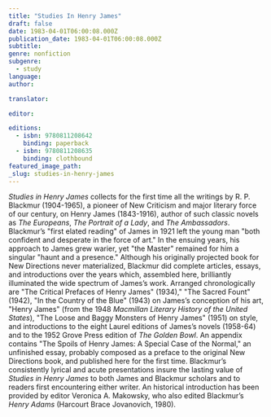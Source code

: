 ```yaml
---
title: "Studies In Henry James"
draft: false
date: 1983-04-01T06:00:08.000Z
publication_date: 1983-04-01T06:00:08.000Z
subtitle:
genre: nonfiction
subgenre:
  - study
language:
author:

translator:

editor:

editions:
  - isbn: 9780811208642
    binding: paperback
  - isbn: 9780811208635
    binding: clothbound
featured_image_path:
_slug: studies-in-henry-james
---
```


_Studies in Henry James_ collects for the first time all the writings by R. P. Blackmur (1904-1965), a pioneer of New Criticism and major literary force of our century, on Henry James (1843-1916), author of such classic novels as _The Europeans_, _The Portrait of a Lady_, and _The Ambassadors_. Blackmur’s "first elated reading" of James in 1921 left the young man "both confident and desperate in the force of art." In the ensuing years, his approach to James grew warier, yet "the Master" remained for him a singular "haunt and a presence." Although his originally projected book for New Directions never materialized, Blackmur did complete articles, essays, and introductions over the years which, assembled here, brilliantly illuminated the wide spectrum of James’s work. Arranged chronologically are "The Critical Prefaces of Henry James" (1934)," "The Sacred Fount" (1942), "In the Country of the Blue" (1943) on James’s conception of his art, "Henry James" (from the 1948 _Macmillan Literary History of the United States_), "The Loose and Baggy Monsters of Henry James" (1951) on style, and introductions to the eight Laurel editions of James’s novels (1958-64) and to the 1952 Grove Press edition of _The Golden Bowl_. An appendix contains "The Spoils of Henry James: A Special Case of the Normal," an unfinished essay, probably composed as a preface to the original New Directions book, and published here for the first time. Blackmur’s consistently lyrical and acute presentations insure the lasting value of _Studies in Henry James_ to both James and Blackmur scholars and to readers first encountering either writer. An historical introduction has been provided by editor Veronica A. Makowsky, who also edited Blackmur’s _Henry Adams_ (Harcourt Brace Jovanovich, 1980).


